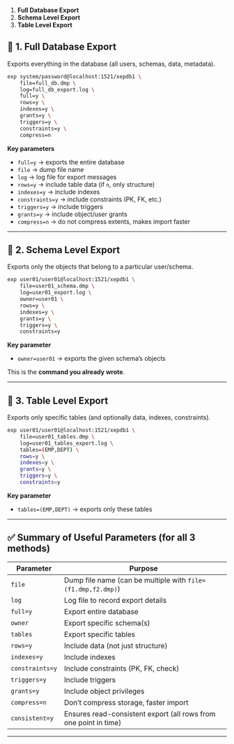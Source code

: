 1. **Full Database Export**
2. **Schema Level Export**
3. **Table Level Export**

## 🔹 1. **Full Database Export**

Exports everything in the database (all users, schemas, data, metadata).

```bash
exp system/password@localhost:1521/xepdb1 \
    file=full_db.dmp \
    log=full_db_export.log \
    full=y \
    rows=y \
    indexes=y \
    grants=y \
    triggers=y \
    constraints=y \
    compress=n
```

**Key parameters**

* `full=y` → exports the entire database
* `file` → dump file name
* `log` → log file for export messages
* `rows=y` → include table data (if `n`, only structure)
* `indexes=y` → include indexes
* `constraints=y` → include constraints (PK, FK, etc.)
* `triggers=y` → include triggers
* `grants=y` → include object/user grants
* `compress=n` → do not compress extents, makes import faster

---

## 🔹 2. **Schema Level Export**

Exports only the objects that belong to a particular user/schema.

```bash
exp user01/user01@localhost:1521/xepdb1 \
    file=user01_schema.dmp \
    log=user01_export.log \
    owner=user01 \
    rows=y \
    indexes=y \
    grants=y \
    triggers=y \
    constraints=y
```

**Key parameter**

* `owner=user01` → exports the given schema’s objects

This is the **command you already wrote**.

---

## 🔹 3. **Table Level Export**

Exports only specific tables (and optionally data, indexes, constraints).

```bash
exp user01/user01@localhost:1521/xepdb1 \
    file=user01_tables.dmp \
    log=user01_tables_export.log \
    tables=(EMP,DEPT) \
    rows=y \
    indexes=y \
    grants=y \
    triggers=y \
    constraints=y
```

**Key parameter**

* `tables=(EMP,DEPT)` → exports only these tables

---

## ✅ Summary of Useful Parameters (for all 3 methods)

| Parameter       | Purpose                                                          |
| --------------- | ---------------------------------------------------------------- |
| `file`          | Dump file name (can be multiple with `file=(f1.dmp,f2.dmp)`)     |
| `log`           | Log file to record export details                                |
| `full=y`        | Export entire database                                           |
| `owner`         | Export specific schema(s)                                        |
| `tables`        | Export specific tables                                           |
| `rows=y`        | Include data (not just structure)                                |
| `indexes=y`     | Include indexes                                                  |
| `constraints=y` | Include constraints (PK, FK, check)                              |
| `triggers=y`    | Include triggers                                                 |
| `grants=y`      | Include object privileges                                        |
| `compress=n`    | Don’t compress storage, faster import                            |
| `consistent=y`  | Ensures read-consistent export (all rows from one point in time) |

---